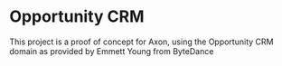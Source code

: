 # Opportunity CRM

This project is a proof of concept for Axon, using the Opportunity CRM domain as provided by Emmett Young from ByteDance
